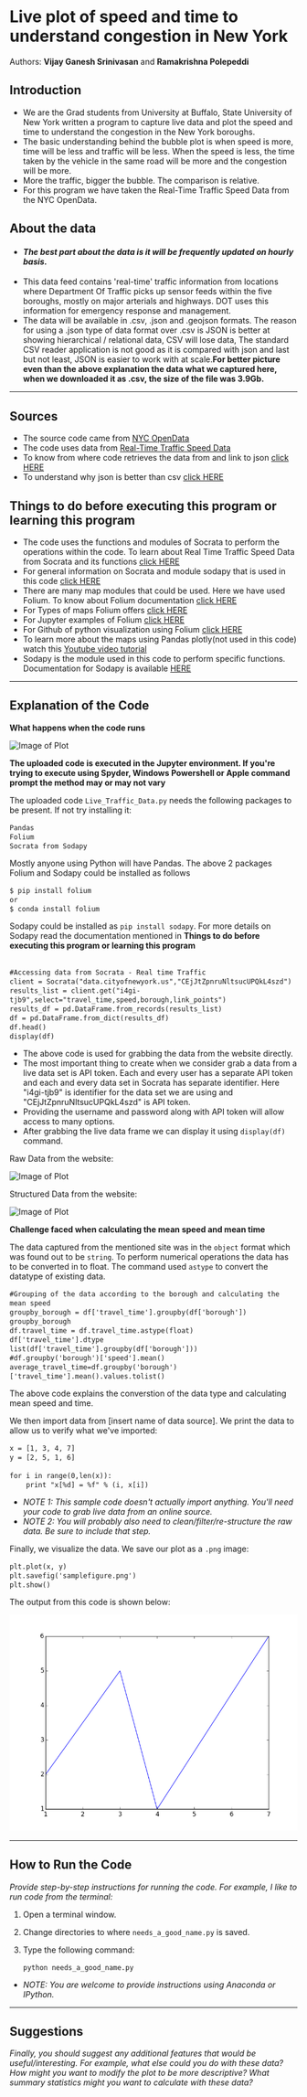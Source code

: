 # Live plot of speed and time to understand congestion in New York

Authors:  **Vijay Ganesh Srinivasan** and **Ramakrishna Polepeddi**

## Introduction
- We are the Grad students from University at Buffalo, State University of New York written a program to capture live data and plot the speed and time to understand the congestion in the New York boroughs.
- The basic understanding behind the bubble plot is when speed is more, time will be less and traffic will be less. When the speed is less, the time taken by the vehicle in the same road will be more and the congestion will be more.
- More the traffic, bigger the bubble. The comparison is relative.
- For this program we have taken the Real-Time Traffic Speed Data from the NYC OpenData.

## About the data
- #### *The best part about the data is it will be frequently updated on hourly basis.*
- This data feed contains 'real-time' traffic information from locations where Department Of Traffic picks up sensor feeds within the five boroughs, mostly on major arterials and highways. DOT uses this information for emergency response and management.
- The data will be available in .csv, .json and .geojson formats. The reason for using a .json type of data format over .csv is JSON is better at showing hierarchical / relational data, CSV will lose data, The standard CSV reader application is not good as it is compared with json and last but not least, JSON is easier to work with at scale.**For better picture even than the above explanation the data what we captured here, when we downloaded it as .csv, the size of the file was 3.9Gb.**

---

## Sources
- The source code came from [NYC OpenData](https://opendata.cityofnewyork.us/)
- The code uses data from [Real-Time Traffic Speed Data](https://data.cityofnewyork.us/Transportation/Real-Time-Traffic-Speed-Data/qkm5-nuaq)
- To know from where code retrieves the data from and link to json [click HERE](https://data.cityofnewyork.us/resource/i4gi-tjb9.json)
- To understand why json is better than csv [click HERE](https://blog.datafiniti.co/4-reasons-you-should-use-json-instead-of-csv-2cac362f1943)

## Things to do before executing this program or learning this program
- The code uses the functions and modules of Socrata to perform the operations within the code. To learn about Real Time Traffic Speed Data from Socrata and its functions [click HERE](https://dev.socrata.com/foundry/data.cityofnewyork.us/i4gi-tjb9)
- For general information on Socrata and module sodapy that is used in this code [click HERE](https://dev.socrata.com/consumers/getting-started.html)
- There are many map modules that could be used. Here we have used Folium. To know about Folium documentation [click HERE](https://folium.readthedocs.io/en/latest/#)
- For Types of maps Folium offers [click HERE](http://folium.readthedocs.io/en/latest/quickstart.html)
- For Jupyter examples of Folium [click HERE](http://nbviewer.jupyter.org/github/python-visualization/folium/tree/master/examples/)
- For Github of python visualization using Folium [click HERE](https://github.com/python-visualization/folium)
- To learn more about the maps using Pandas plotly(not used in this code) watch this [Youtube video tutorial](https://www.youtube.com/watch?v=hA39KSTb3dY)
- Sodapy is the module used in this code to perform specific functions. Documentation for Sodapy is available [HERE](https://github.com/xmunoz/sodapy)


---

## Explanation of the Code

**What happens when the code runs**


![Image of Plot](https://github.com/IE-555/api-vijay-ganesh-srinivasan-ramakrishna-polepeddi/blob/master/images/Capture_2.PNG)

**The uploaded code is executed in the Jupyter environment. If you're trying to execute using Spyder, Windows Powershell or Apple command prompt the method may or may not vary**

The uploaded code `Live_Traffic_Data.py` needs the following packages to be present. If not try installing it:
```
Pandas
Folium
Socrata from Sodapy
```
Mostly anyone using Python will have Pandas. The above 2 packages Folium and Sodapy could be installed as follows
```
$ pip install folium
or
$ conda install folium

```
Sodapy could be installed as `pip install sodapy`. For more details on Sodapy read the documentation mentioned in **Things to do before executing this program or learning this program**


```

#Accessing data from Socrata - Real time Traffic
client = Socrata("data.cityofnewyork.us","CEjJtZpnruNltsucUPQkL4szd")
results_list = client.get("i4gi-tjb9",select="travel_time,speed,borough,link_points")
results_df = pd.DataFrame.from_records(results_list)
df = pd.DataFrame.from_dict(results_df)
df.head()
display(df)

```
- The above code is used for grabbing the data from the website directly.
- The most important thing to create when we consider grab a data from a live data set is API token. Each and every user has a separate API token and each and every data set in Socrata has separate identifier. Here "i4gi-tjb9" is identifier for the data set we are using and "CEjJtZpnruNltsucUPQkL4szd" is API token.
- Providing the username and password along with API token will allow access to many options.
- After grabbing the live data frame we can display it using `display(df)` command.

Raw Data from the website:

![Image of Plot](https://github.com/IE-555/api-vijay-ganesh-srinivasan-ramakrishna-polepeddi/blob/master/images/Capture_4.PNG)

Structured Data from the website:

![Image of Plot](https://github.com/IE-555/api-vijay-ganesh-srinivasan-ramakrishna-polepeddi/blob/master/images/Capture_3.PNG)

**Challenge faced when calculating the mean speed and mean time**

The data captured from the mentioned site was in the `object` format which was found out to be `string`. To perform numerical operations the data has to be converted in to float. The command used `astype` to convert the datatype of existing data.

```
#Grouping of the data according to the borough and calculating the mean speed
groupby_borough = df['travel_time'].groupby(df['borough'])
groupby_borough
df.travel_time = df.travel_time.astype(float)
df['travel_time'].dtype
list(df['travel_time'].groupby(df['borough']))
#df.groupby('borough')['speed'].mean()
average_travel_time=df.groupby('borough')['travel_time'].mean().values.tolist()

```

The above code explains the converstion of the data type and calculating mean speed and time.

We then import data from [insert name of data source].  We print the data to allow us to verify what we've imported:
```
x = [1, 3, 4, 7]
y = [2, 5, 1, 6]

for i in range(0,len(x)):
	print "x[%d] = %f" % (i, x[i])		
```
- *NOTE 1:  This sample code doesn't actually import anything.  You'll need your code to grab live data from an online source.*  
- *NOTE 2:  You will probably also need to clean/filter/re-structure the raw data.  Be sure to include that step.*

Finally, we visualize the data.  We save our plot as a `.png` image:
```
plt.plot(x, y)
plt.savefig('samplefigure.png')	
plt.show()
```

The output from this code is shown below:

![Image of Plot](images/samplefigure.png)

---

## How to Run the Code
*Provide step-by-step instructions for running the code.  For example, I like to run code from the terminal:*
1. Open a terminal window.

2. Change directories to where `needs_a_good_name.py` is saved.

3. Type the following command:
	```
	python needs_a_good_name.py
	```

- *NOTE: You are welcome to provide instructions using Anaconda or IPython.*

---

## Suggestions
*Finally, you should suggest any additional features that would be useful/interesting.  For example, what else could you do with these data?  How might you want to modify the plot to be more descriptive?  What summary statistics might you want to calculate with these data?*
